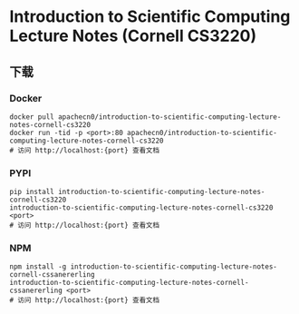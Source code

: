 # Introduction to Scientific Computing Lecture Notes (Cornell CS3220)

## 下载

### Docker

```
docker pull apachecn0/introduction-to-scientific-computing-lecture-notes-cornell-cs3220
docker run -tid -p <port>:80 apachecn0/introduction-to-scientific-computing-lecture-notes-cornell-cs3220
# 访问 http://localhost:{port} 查看文档
```

### PYPI

```
pip install introduction-to-scientific-computing-lecture-notes-cornell-cs3220
introduction-to-scientific-computing-lecture-notes-cornell-cs3220 <port>
# 访问 http://localhost:{port} 查看文档
```

### NPM

```
npm install -g introduction-to-scientific-computing-lecture-notes-cornell-cssanererling
introduction-to-scientific-computing-lecture-notes-cornell-cssanererling <port>
# 访问 http://localhost:{port} 查看文档
```